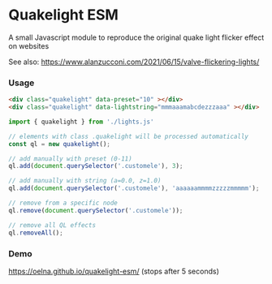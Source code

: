 # Quakelight ESM

A small Javascript module to reproduce the original quake light flicker effect on websites

See also: https://www.alanzucconi.com/2021/06/15/valve-flickering-lights/

### Usage

```html
<div class="quakelight" data-preset="10" ></div>
<div class="quakelight" data-lightstring="mmmaaamabcdezzzaaa" ></div>
```

```javascript
import { quakelight } from './lights.js'

// elements with class .quakelight will be processed automatically
const ql = new quakelight();

// add manually with preset (0-11)
ql.add(document.querySelector('.customele'), 3);

// add manually with string (a=0.0, z=1.0)
ql.add(document.querySelector('.customele'), 'aaaaaammmmzzzzzmmmmm');

// remove from a specific node
ql.remove(document.querySelector('.customele'));

// remove all QL effects
ql.removeAll();

```

### Demo
https://oelna.github.io/quakelight-esm/ (stops after 5 seconds)
